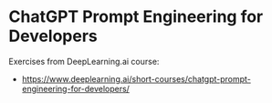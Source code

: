 # ChatGPT Prompt Engineering for Developers

Exercises from DeepLearning.ai course:
- https://www.deeplearning.ai/short-courses/chatgpt-prompt-engineering-for-developers/